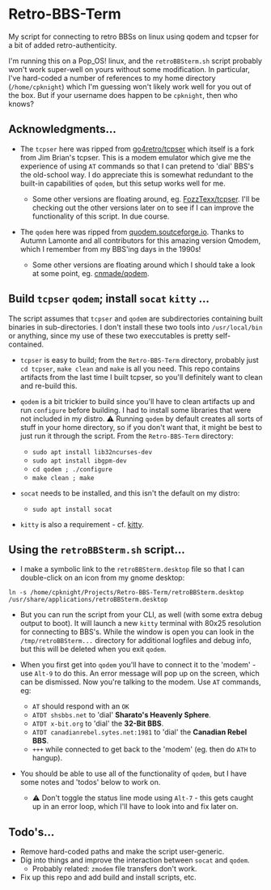 # Retro-BBS-Term
My script for connecting to retro BBSs on linux using qodem and tcpser for a bit of added retro-authenticity.

I'm running this on a Pop_OS! linux, and the `retroBBSterm.sh` script probably won't work super-well on yours without some modification. In particular, I've hard-coded a number of references to my home directory (`/home/cpknight`) which I'm guessing won't likely work well for you out of the box. But if your username does happen to be `cpknight`, then who knows?

## Acknowledgments...

- The `tcpser` here was ripped from [go4retro/tcpser](https://github.com/go4retro/tcpser) which itself is a fork from Jim Brian's tcpser. This is a modem emulator which give me the experience of using `AT` commands so that I can pretend to 'dial' BBS's the old-school way. I do appreciate this is somewhat redundant to the built-in capabilities of `qodem`, but this setup works well for me. 
	- Some other versions are floating around, eg. [FozzTexx/tcpser](https://github.com/fozztexx/tcpser). I'll be checking out the other versions later on to see if I can improve the functionality of this script. In due course. 

- The `qodem` here was ripped from [quodem.soutceforge.io](https://qodem.sourceforge.io/). Thanks to Autumn Lamonte and all contributors for this amazing version Qmodem, which I remember from my BBS'ing days in the 1990s! 
	- Some other versions are floating around which I should take a look at some point, eg. [cnmade/qodem](https://github.com/cnmade/qodem).

## Build `tcpser` `qodem`; install `socat` `kitty` ...

The script assumes that `tcpser` and `qodem` are subdirectories containing built binaries in sub-directories. I don't install these two tools into `/usr/local/bin` or anything, since my use of these two execcutables is pretty self-contained. 

- `tcpser` is easy to build; from the `Retro-BBS-Term` directory, probably just `cd tcpser`, `make clean` and `make` is all you need. This repo contains artifacts from the last time I built tcpser, so you'll definitely want to clean and re-build this.

- `qodem` is a bit trickier to build since you'll have to clean artifacts up and run `configure` before building. I had to install some libraries that were not included in my distro. :warning:  Running `qodem` by default creates all sorts of stuff in your home directory, so if you don't want that, it might be best to just run it through the script. From the `Retro-BBS-Term` directory:
	- `sudo apt install lib32ncurses-dev`
	- `sudo apt install ibgpm-dev`
	- `cd qodem ; ./configure`
	- `make clean ; make`

- `socat` needs to be installed, and this isn't the default on my distro:
	- `sudo apt install socat`

- `kitty` is also a requirement - cf. [kitty](https://sw.kovidgoyal.net/kitty/). 

## Using the `retroBBSterm.sh` script...

- I make a symbolic link to the `retroBBSterm.desktop` file so that I can double-click on an icon from my gnome desktop: 
```
ln -s /home/cpknight/Projects/Retro-BBS-Term/retroBBSterm.desktop /usr/share/applications/retroBBSterm.desktop
```
- But you can run the script from your CLI, as well (with some extra debug output to boot). It will launch a new `kitty` terminal with 80x25 resolution for connecting to BBS's. While the window is open you can look in the `/tmp/retroBBSterm...` directory for additional logfiles and debug info, but this will be deleted when you exit `qodem`. 

- When you first get into `qodem` you'll have to connect it to the 'modem' - use `Alt-9` to do this. An error message will pop up on the screen, which can be dismissed. Now you're talking to the modem. Use `AT` commands, eg:
	- `AT` should respond with an `OK`
	- `ATDT shsbbs.net` to 'dial' **Sharato's Heavenly Sphere**.
 	- `ATDT x-bit.org` to 'dial' the **32-Bit BBS**. 
	- `ATDT canadianrebel.sytes.net:1981` to 'dial' the **Canadian Rebel BBS**.
	- `+++` while connected to get back to the 'modem' (eg. then do `ATH` to hangup).

- You should be able to use all of the functionality of `qodem`, but I have some notes and 'todos' below to work on.
	- :warning: Don't toggle the status line mode using `Alt-7` - this gets caught up in an error loop, which I'll have to look into and fix later on.

## Todo's...

- Remove hard-coded paths and make the script user-generic.
- Dig into things and improve the interaction between `socat` and `qodem`.
	- Probably related: `zmodem` file transfers don't work.
- Fix up this repo and add build and install scripts, etc.


